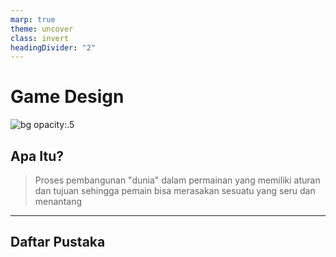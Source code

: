 ```yaml
---
marp: true
theme: uncover
class: invert
headingDivider: "2"
---
```

# Game Design
![bg opacity:.5](https://upload.wikimedia.org/wikipedia/commons/1/11/DarrowPage1.png)

## Apa Itu?
>Proses pembangunan "dunia" dalam permainan yang memiliki aturan dan tujuan sehingga pemain bisa merasakan sesuatu yang seru dan menantang

---


## Daftar Pustaka
